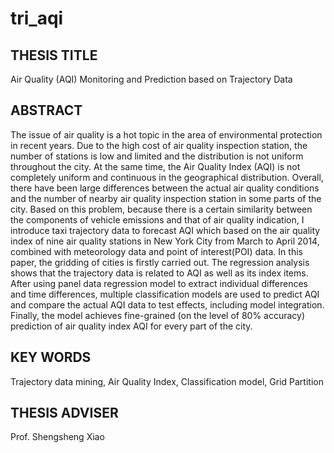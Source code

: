 # tri_aqi

## THESIS TITLE
Air Quality (AQI) Monitoring and Prediction based on Trajectory Data

## ABSTRACT
The issue of air quality is a hot topic in the area of environmental protection in recent years. Due to
the high cost of air quality inspection station, the number of stations is low and limited and the
distribution is not uniform throughout the city. At the same time, the Air Quality Index (AQI) is not
completely uniform and continuous in the geographical distribution. Overall, there have been large
differences between the actual air quality conditions and the number of nearby air quality
inspection station in some parts of the city.
Based on this problem, because there is a certain similarity between the components of vehicle
emissions and that of air quality indication, I introduce taxi trajectory data to forecast AQI which
based on the air quality index of nine air quality stations in New York City from March to April 2014,
combined with meteorology data and point of interest(POI) data. In this paper, the gridding of cities
is firstly carried out. The regression analysis shows that the trajectory data is related to AQI as well
as its index items. After using panel data regression model to extract individual differences and
time differences, multiple classification models are used to predict AQI and compare the actual
AQI data to test effects, including model integration. Finally, the model achieves fine-grained (on
the level of 80% accuracy) prediction of air quality index AQI for every part of the city.

## KEY WORDS
Trajectory data mining, Air Quality Index, Classification model, Grid Partition

## THESIS ADVISER
Prof. Shengsheng Xiao
